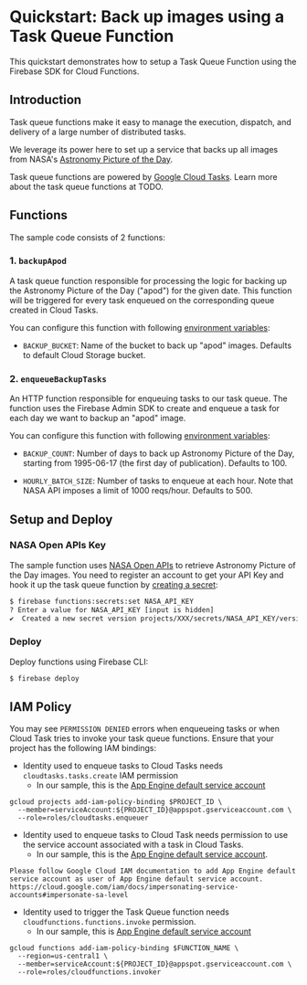 # Quickstart: Back up images using a Task Queue Function
This quickstart demonstrates how to setup a Task Queue Function using the Firebase SDK for Cloud Functions.

## Introduction

Task queue functions make it easy to manage the execution, dispatch, and delivery of a large number of distributed tasks.

We leverage its power here to set up a service that backs up all images from NASA's [Astronomy Picture of the Day](https://apod.nasa.gov/apod/astropix.html).

Task queue functions are powered by [Google Cloud Tasks](https://cloud.google.com/tasks). Learn more about the task queue functions at TODO.

## Functions
The sample code consists of 2 functions:

### 1. `backupApod`
A task queue function responsible for processing the logic for backing up the Astronomy Picture of the Day ("apod") for the given date. This function will be triggered for every task enqueued on the corresponding queue created in Cloud Tasks.

You can configure this function with following [environment variables](https://firebase.google.com/docs/functions/config-env):

* `BACKUP_BUCKET`: Name of the bucket to back up "apod" images. Defaults to default Cloud Storage bucket.

### 2. `enqueueBackupTasks`
An HTTP function responsible for enqueuing tasks to our task queue. The function uses the Firebase Admin SDK to create and enqueue a task for each day we want to backup an "apod" image.

You can configure this function with following [environment variables](https://firebase.google.com/docs/functions/config-env):

* `BACKUP_COUNT`: Number of days to back up Astronomy Picture of the Day, starting from 1995-06-17 (the first day of publication). Defaults to 100.

* `HOURLY_BATCH_SIZE`: Number of tasks to enqueue at each hour. Note that NASA API imposes a limit of 1000 reqs/hour. Defaults to 500.

## Setup and Deploy

### NASA Open APIs Key
The sample function uses [NASA Open APIs](https://api.nasa.gov/) to retrieve Astronomy Picture of the Day images. You need to register an account to get your API Key and hook it up the task queue function by [creating a secret](https://firebase.google.com/docs/functions/config-env#secret-manager):

```bash
$ firebase functions:secrets:set NASA_API_KEY
? Enter a value for NASA_API_KEY [input is hidden]
✔  Created a new secret version projects/XXX/secrets/NASA_API_KEY/versions/1
```

### Deploy
Deploy functions using Firebase CLI:

```bash
$ firebase deploy
```

## IAM Policy
You may see `PERMISSION DENIED` errors when enqueueing tasks or when Cloud Task tries to invoke your task queue functions. Ensure that your project has the following IAM bindings:

* Identity used to enqueue tasks to Cloud Tasks needs `cloudtasks.tasks.create` IAM permission
  * In our sample, this is the [App Engine default service account](https://cloud.google.com/functions/docs/securing/function-identity#runtime_service_account)

```
gcloud projects add-iam-policy-binding $PROJECT_ID \
  --member=serviceAccount:${PROJECT_ID}@appspot.gserviceaccount.com \
  --role=roles/cloudtasks.enqueuer
```

* Identity used to enqueue tasks to Cloud Task needs permission to use the service account associated with a task in Cloud Tasks.
  * In our sample, this is the [App Engine default service account](https://cloud.google.com/functions/docs/securing/function-identity#runtime_service_account).


```
Please follow Google Cloud IAM documentation to add App Engine default service account as user of App Engine default service account.
https://cloud.google.com/iam/docs/impersonating-service-accounts#impersonate-sa-level
```

* Identity used to trigger the Task Queue function needs `cloudfunctions.functions.invoke` permission.
  * In our sample, this is [App Engine default service account](https://cloud.google.com/functions/docs/securing/function-identity#runtime_service_account)

```
gcloud functions add-iam-policy-binding $FUNCTION_NAME \
  --region=us-central1 \
  --member=serviceAccount:${PROJECT_ID}@appspot.gserviceaccount.com \
  --role=roles/cloudfunctions.invoker
```